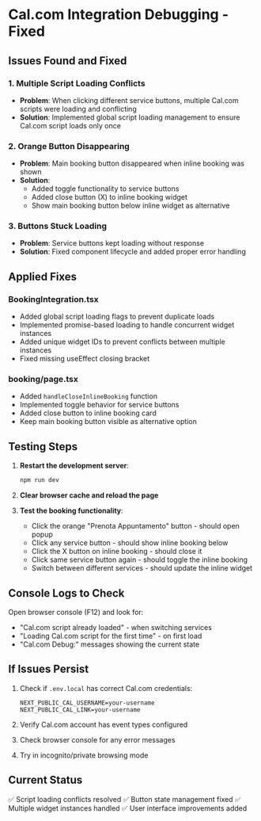 # Cal.com Integration Debugging - Fixed

## Issues Found and Fixed

### 1. **Multiple Script Loading Conflicts**
- **Problem**: When clicking different service buttons, multiple Cal.com scripts were loading and conflicting
- **Solution**: Implemented global script loading management to ensure Cal.com script loads only once

### 2. **Orange Button Disappearing**
- **Problem**: Main booking button disappeared when inline booking was shown
- **Solution**: 
  - Added toggle functionality to service buttons
  - Added close button (X) to inline booking widget
  - Show main booking button below inline widget as alternative

### 3. **Buttons Stuck Loading**
- **Problem**: Service buttons kept loading without response
- **Solution**: Fixed component lifecycle and added proper error handling

## Applied Fixes

### BookingIntegration.tsx
- Added global script loading flags to prevent duplicate loads
- Implemented promise-based loading to handle concurrent widget instances
- Added unique widget IDs to prevent conflicts between multiple instances
- Fixed missing useEffect closing bracket

### booking/page.tsx
- Added `handleCloseInlineBooking` function
- Implemented toggle behavior for service buttons
- Added close button to inline booking card
- Keep main booking button visible as alternative option

## Testing Steps

1. **Restart the development server**:
   ```bash
   npm run dev
   ```

2. **Clear browser cache and reload the page**

3. **Test the booking functionality**:
   - Click the orange "Prenota Appuntamento" button - should open popup
   - Click any service button - should show inline booking below
   - Click the X button on inline booking - should close it
   - Click same service button again - should toggle the inline booking
   - Switch between different services - should update the inline widget

## Console Logs to Check

Open browser console (F12) and look for:
- "Cal.com script already loaded" - when switching services
- "Loading Cal.com script for the first time" - on first load
- "Cal.com Debug:" messages showing the current state

## If Issues Persist

1. Check if `.env.local` has correct Cal.com credentials:
   ```
   NEXT_PUBLIC_CAL_USERNAME=your-username
   NEXT_PUBLIC_CAL_LINK=your-username
   ```

2. Verify Cal.com account has event types configured

3. Check browser console for any error messages

4. Try in incognito/private browsing mode

## Current Status
✅ Script loading conflicts resolved
✅ Button state management fixed
✅ Multiple widget instances handled
✅ User interface improvements added